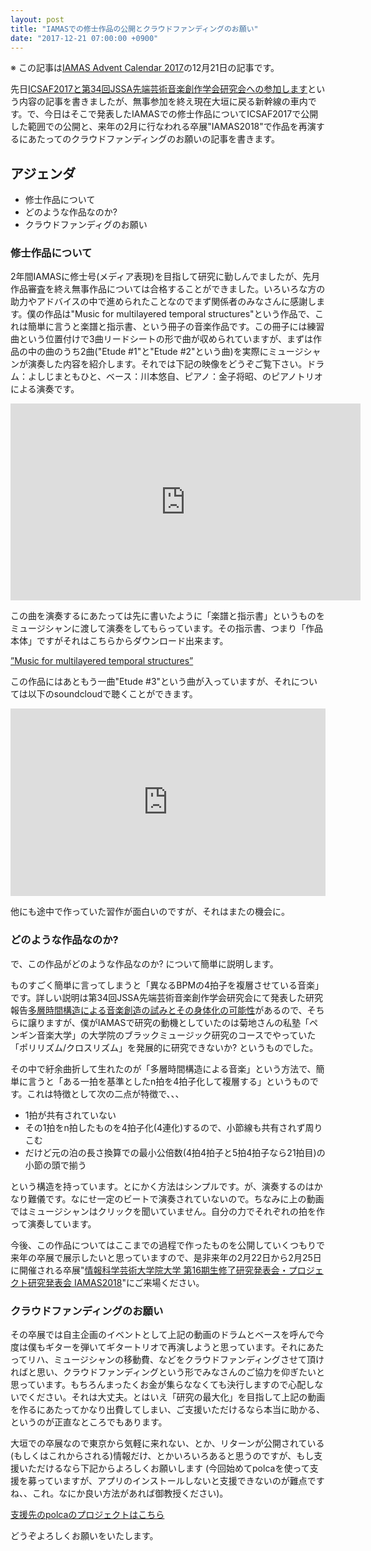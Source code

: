 ```yaml
---
layout: post
title: "IAMASでの修士作品の公開とクラウドファンディングのお願い"
date: "2017-12-21 07:00:00 +0900"
---
```


※ この記事は[IAMAS Advent Calendar 2017](https://qiita.com/advent-calendar/2017/iamas)の12月21日の記事です。

先日[ICSAF2017と第34回JSSA先端芸術音楽創作学会研究会への参加します](http://dropcontrol.com/event/2017/12/09/icsaf2018-and-iamas-research-latex-format.html)という内容の記事を書きましたが、無事参加を終え現在大垣に戻る新幹線の車内です。で、今日はそこで発表したIAMASでの修士作品についてICSAF2017で公開した範囲での公開と、来年の2月に行なわれる卒展"IAMAS2018"で作品を再演するにあたってのクラウドファンディングのお願いの記事を書きます。

## アジェンダ

* 修士作品について
* どのような作品なのか?
* クラウドファンディグのお願い

### 修士作品について

2年間IAMASに修士号(メディア表現)を目指して研究に勤しんでましたが、先月作品審査を終え無事作品については合格することができました。いろいろな方の助力やアドバイスの中で進められたことなのでまず関係者のみなさんに感謝します。僕の作品は"Music for multilayered temporal structures"という作品で、これは簡単に言うと楽譜と指示書、という冊子の音楽作品です。この冊子には練習曲という位置付けで3曲リードシートの形で曲が収められていますが、まずは作品の中の曲のうち2曲("Etude \#1"と"Etude \#2"という曲)を実際にミュージシャンが演奏した内容を紹介します。それでは下記の映像をどうぞご覧下さい。ドラム：よしじまともひと、ベース：川本悠自、ピアノ：金子将昭、のピアノトリオによる演奏です。

<iframe width="560" height="315" src="https://www.youtube.com/embed/3AuNz4GiLsI?rel=0" frameborder="0" gesture="media" allow="encrypted-media" allowfullscreen></iframe>

この曲を演奏するにあたっては先に書いたように「楽譜と指示書」というものをミュージシャンに渡して演奏をしてもらっています。その指示書、つまり「作品本体」ですがそれはこちらからダウンロード出来ます。

[”Music for multilayered temporal structures”](https://goo.gl/o1pTEk)

この作品にはあともう一曲"Etude \#3"という曲が入っていますが、それについては以下のsoundcloudで聴くことができます。  

<iframe width="100%" height="300" scrolling="no" frameborder="no" src="https://w.soundcloud.com/player/?url=https%3A//api.soundcloud.com/tracks/372057608&amp;color=%23ff5500&amp;auto_play=false&amp;hide_related=false&amp;show_comments=true&amp;show_user=true&amp;show_reposts=false&amp;show_teaser=true&amp;visual=true"></iframe>  

他にも途中で作っていた習作が面白いのですが、それはまたの機会に。

### どのような作品なのか?

で、この作品がどのような作品なのか? について簡単に説明します。

ものすごく簡単に言ってしまうと「異なるBPMの4拍子を複層させている音楽」です。詳しい説明は第34回JSSA先端芸術音楽創作学会研究会にて発表した研究報告[多層時間構造による音楽創造の試みとその身体化の可能性](http://data.jssa.info/paper/2017v09n03/1.Yamato.pdf)があるので、そちらに譲りますが、僕がIAMASで研究の動機としていたのは菊地さんの私塾「ペンギン音楽大学」の大学院のブラックミュージック研究のコースでやっていた「ポリリズム/クロスリズム」を発展的に研究できないか? というものでした。

その中で紆余曲折して生れたのが「多層時間構造による音楽」という方法で、簡単に言うと「ある一拍を基準としたn拍を4拍子化して複層する」というものです。これは特徴として次の二点が特徴で、、、

* 1拍が共有されていない
* その1拍をn拍したものを4拍子化(4連化)するので、小節線も共有されず周りこむ
* だけど元の泊の長さ換算での最小公倍数(4拍4拍子と5拍4拍子なら21拍目)の小節の頭で揃う

という構造を持っています。とにかく方法はシンプルです。が、演奏するのはかなり難儀です。なにせ一定のビートで演奏されていないので。ちなみに上の動画ではミュージシャンはクリックを聞いていません。自分の力でそれぞれの拍を作って演奏しています。

今後、この作品についてはここまでの過程で作ったものを公開していくつもりで来年の卒展で展示したいと思っていますので、是非来年の2月22日から2月25日に開催される卒展"[情報科学芸術大学院大学 第16期生修了研究発表会・プロジェクト研究発表会 IAMAS2018](http://www.iamas.ac.jp/exhibit18/)"にご来場ください。

### クラウドファンディングのお願い

その卒展では自主企画のイベントとして上記の動画のドラムとベースを呼んで今度は僕もギターを弾いてギタートリオで再演しようと思っています。それにあたってリハ、ミュージシャンの移動費、などをクラウドファンディングさせて頂ければと思い、クラウドファンディングという形でみなさんのご協力を仰ぎたいと思っています。もちろんまったくお金が集らななくても決行しますので心配しないでください。それは大丈夫。とはいえ「研究の最大化」を目指して上記の動画を作るにあたってかなり出費してしまい、ご支援いただけるなら本当に助かる、というのが正直なところでもあります。

大垣での卒展なので東京から気軽に来れない、とか、リターンが公開されている(もしくはこれからされる)情報だけ、とかいろいろあると思うのですが、もし支援いただけるなら下記からよろしくお願いします (今回始めてpolcaを使って支援を募っていますが、アプリのインストールしないと支援できないのが難点ですね、、これ。なにか良い方法があれば御教授ください)。

[支援先のpolcaのプロジェクトはこちら](https://polca.jp/projects/X1MGPvdoQAD)

どうぞよろしくお願いをいたします。

